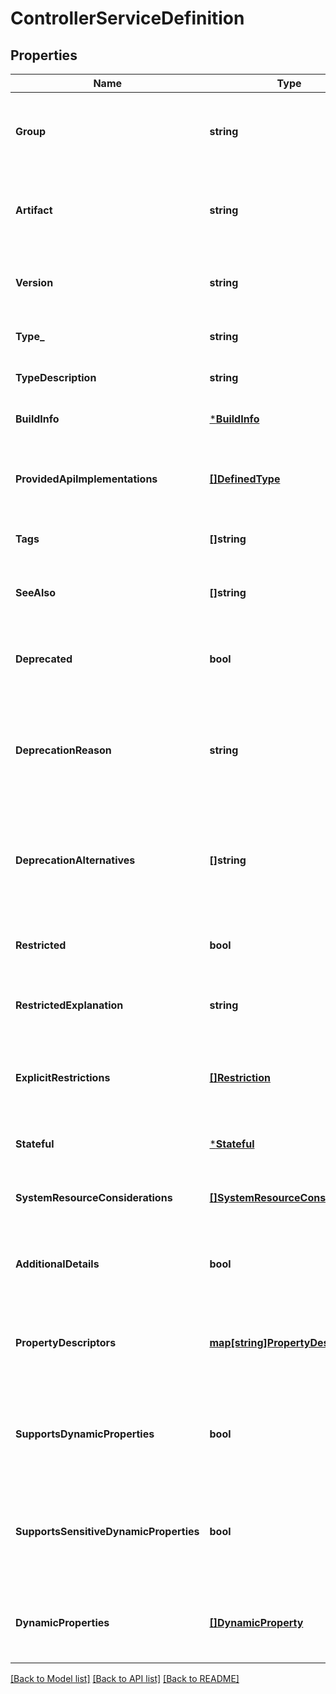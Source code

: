 # ControllerServiceDefinition

## Properties
Name | Type | Description | Notes
------------ | ------------- | ------------- | -------------
**Group** | **string** | The group name of the bundle that provides the referenced type. | [optional] [default to null]
**Artifact** | **string** | The artifact name of the bundle that provides the referenced type. | [optional] [default to null]
**Version** | **string** | The version of the bundle that provides the referenced type. | [optional] [default to null]
**Type_** | **string** | The fully-qualified class type | [optional] [default to null]
**TypeDescription** | **string** | The description of the type. | [optional] [default to null]
**BuildInfo** | [***BuildInfo**](BuildInfo.md) |  | [optional] [default to null]
**ProvidedApiImplementations** | [**[]DefinedType**](DefinedType.md) | If this type represents a provider for an interface, this lists the APIs it implements | [optional] [default to null]
**Tags** | **[]string** | The tags associated with this type | [optional] [default to null]
**SeeAlso** | **[]string** | The names of other component types that may be related | [optional] [default to null]
**Deprecated** | **bool** | Whether or not the component has been deprecated | [optional] [default to null]
**DeprecationReason** | **string** | If this component has been deprecated, this optional field can be used to provide an explanation | [optional] [default to null]
**DeprecationAlternatives** | **[]string** | If this component has been deprecated, this optional field provides alternatives to use | [optional] [default to null]
**Restricted** | **bool** | Whether or not the component has a general restriction | [optional] [default to null]
**RestrictedExplanation** | **string** | An optional description of the general restriction | [optional] [default to null]
**ExplicitRestrictions** | [**[]Restriction**](Restriction.md) | Explicit restrictions that indicate a require permission to use the component | [optional] [default to null]
**Stateful** | [***Stateful**](Stateful.md) |  | [optional] [default to null]
**SystemResourceConsiderations** | [**[]SystemResourceConsideration**](SystemResourceConsideration.md) | The system resource considerations for the given component | [optional] [default to null]
**AdditionalDetails** | **bool** | Indicates if the component has additional details documentation | [optional] [default to null]
**PropertyDescriptors** | [**map[string]PropertyDescriptor**](PropertyDescriptor.md) | Descriptions of configuration properties applicable to this component. | [optional] [default to null]
**SupportsDynamicProperties** | **bool** | Whether or not this component makes use of dynamic (user-set) properties. | [optional] [default to null]
**SupportsSensitiveDynamicProperties** | **bool** | Whether or not this component makes use of sensitive dynamic (user-set) properties. | [optional] [default to null]
**DynamicProperties** | [**[]DynamicProperty**](DynamicProperty.md) | Describes the dynamic properties supported by this component | [optional] [default to null]

[[Back to Model list]](../README.md#documentation-for-models) [[Back to API list]](../README.md#documentation-for-api-endpoints) [[Back to README]](../README.md)

